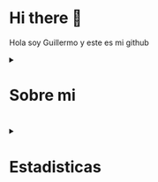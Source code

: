 # Hi there 👋
Hola soy Guillermo y este es mi github
<details>
  <summary><h1>Sobre mi<h1></summary>

## Estudios 
* 🖥️🪛Sistemas microinformáticos  y redes(SMR) 🏫CPIFP ALAN TURING.
* Desarrollo de aplicaciones multiplataforma(DAM) 🏫CPIFP ALAN TURING(EN CURSO).
## Certificados
* [![](https://img.shields.io/badge/JavaScript-323330?style=for-the-badge&logo=javascript&logoColor=F7DF1E
)](https://openwebinars.net/certificacion/bhyLKi8r?type=png) JavaScript:Fundamentos de javascript
* [![](https://img.shields.io/badge/CISCO-1BA0D7?style=for-the-badge&logo=cisco&logoColor=white
)](https://www.credly.com/badges/c5757c89-f40c-4880-a878-1e41b47ce5a2/public_url) CCNA: Introduction to Networks<br>

[Perfil de OpenWebinars](https://openwebinars.net/@exbnXLzx/)
## Aptitudes
* ![](https://img.shields.io/badge/Python-FFD43B?style=for-the-badge&logo=python&logoColor=blue
)
* ![](https://img.shields.io/badge/HTML5-E34F26?style=for-the-badge&logo=html5&logoColor=white
)
* ![](https://img.shields.io/badge/css3-%231572B6.svg?style=for-the-badge&logo=css3&logoColor=white)
* ![](https://img.shields.io/badge/java-%23ED8B00.svg?style=for-the-badge&logo=openjdk&logoColor=white)
## Redes
* [LinkedIn](https://www.linkedin.com/in/guilermo-dia%C3%B1ez-gomez-a1a59b317/)
* [Instagram](https://www.instagram.com/el_dianez/)
</details>
<details>
  <summary><h1>Estadisticas<h1></summary>
    <a href="#"><img src="https://github-readme-stats.vercel.app/api?username=therabbithd&show_icons=true&count_private=true&theme=dark" width="350"></a>
    <br>
    <a href="#"><img src="https://github-readme-activity-graph.vercel.app/graph?username=therabbithd&theme=github" width="350"></a>
</details>





